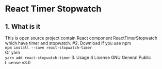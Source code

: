 # React Timer Stopwatch
## 1. What is it
This is open source project contain React component ReactTimerStopwatch which have timer and stopwatch.
#2. Download
If you use npm <br/>
`npm install --save react-stopwatch-timer` <br/>
Or yarn <br/>
`yarn add react-stopwatch-timer`
3. Usage
4 License
GNU General Public License v3.0